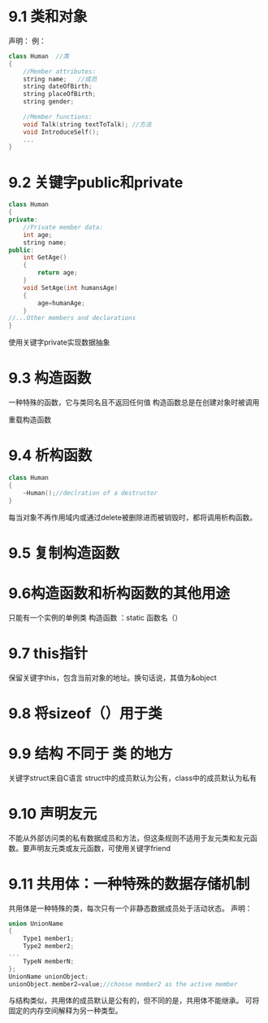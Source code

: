 # 9.1 类和对象

声明：
例：

```c++
class Human  //类
{
    //Member attributes:
    string name;   //成员
    string dateOfBirth;
    string placeOfBirth;
    string gender;
    
    //Member functions:
    void Talk(string textToTalk); //方法
    void IntroduceSelf();
    ...
}
```

# 9.2 关键字public和private

```c++
class Human
{
private:
    //Private member data:
    int age;
    string name;
public:
    int GetAge()
    {
        return age;
    }
    void SetAge(int humansAge)
    {
        age=humanAge;
    }
//...Other members and declarations
}
```

使用关键字private实现数据抽象

# 9.3 构造函数

一种特殊的函数，它与类同名且不返回任何值
构造函数总是在创建对象时被调用

重载构造函数

# 9.4 析构函数

```c++
class Human
{
    ~Human();//declration of a destructor
}
```

每当对象不再作用域内或通过delete被删除进而被销毁时，都将调用析构函数。

# 9.5 复制构造函数

# 9.6构造函数和析构函数的其他用途

只能有一个实例的单例类
构造函数 ：static 函数名（）

# 9.7 this指针

保留关键字this，包含当前对象的地址。换句话说，其值为&object

# 9.8 将sizeof（）用于类

# 9.9 结构 不同于 类 的地方

关键字struct来自C语言
struct中的成员默认为公有，class中的成员默认为私有

# 9.10 声明友元

不能从外部访问类的私有数据成员和方法，但这条规则不适用于友元类和友元函数。要声明友元类或友元函数，可使用关键字friend

# 9.11 共用体：一种特殊的数据存储机制

共用体是一种特殊的类，每次只有一个非静态数据成员处于活动状态。
声明：

```c++
union UnionName
{
    Type1 member1;
    Type2 member2;
...
    TypeN memberN;
};
UnionName unionObject;
unionObject.member2=value;//choose member2 as the active member
```

与结构类似，共用体的成员默认是公有的，但不同的是，共用体不能继承。
可将固定的内存空间解释为另一种类型。






